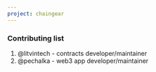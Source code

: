 ```yaml
---
project: chaingear
---
```

### Contributing list

1. @litvintech - contracts developer/maintainer
2. @pechalka - web3 app developer/maintainer
